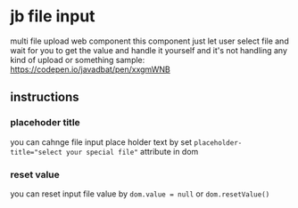 # jb file input

multi file upload web component
this component just let user select file and wait for you to get the value and handle it yourself and it's not handling any kind of upload or something
sample: <https://codepen.io/javadbat/pen/xxgmWNB>

## instructions

### placehoder title

you can cahnge file input place holder text by set `placeholder-title="select your special file"` attribute in dom

### reset value

you can reset input file value by `dom.value = null` or `dom.resetValue()`

